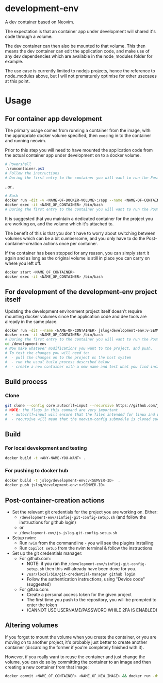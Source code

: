 # development-env

A dev container based on Neovim.

The expectation is that an container app under development will shared it's code through a volume.

The dev container can then also be mounted to that volume. This then means the dev container can edit the application code, and make use of any dev dependencies which are available in the node_modules folder for example.

The use case is currently limited to nodejs projects, hence the reference to node_modules above, but I will not prematurely optimise for other usecases at this point.

# Usage

## For container app development

The primary usage comes from running a container from the image, with the appropriate docker volume specified, then `exec`ing in to the container and running neovim.

Prior to this step you will need to have mounted the application code from the actual container app under development on to a docker volume.

```powershell
# Powershell
.\runcontainer.ps1
# Follow the instructions
# During the first entry to the container you will want to run the Post-container-creation actions described below
```

..or..

```bash
# Bash
docker run -dit -v <NAME-OF-DOCKER-VOLUME>:/app --name <NAME-OF-CONTAINER> jslog/development-env:v<SEMVER-ID>
docker exec -it <NAME_OF_CONTAINER> /bin/bash
# During the first entry to the container you will want to run the Post-container-creation actions described below
```
It is suggested that you maintain a dedicated container for the project you are working on, and the volume which it's attached to.

The benefit of this is that you don't have to worry about switching between volumes which can be a bit cumbersome, and you only have to do the Post-container-creation actions once per container.

If the container has been stopped for any reason, you can simply start it again and as long as the original volume is still in place you can carry on where you left off.

```bash
docker start <NAME_OF_CONTAINER>
docker exec -it <NAME_OF_CONTAINER> /bin/bash
```


## For development of the development-env project itself

Updating the development environment project itself doesn't require mounting docker volumes since the application code and dev tools are already in the same place.

```bash
docker run -dit --name <NAME-OF-CONTAINER> jslog/development-env:v<SEMVER-ID>
docker exec -it <NAME_OF_CONTAINER> /bin/bash
# During the first entry to the container you will want to run the Post-container-creation actions described below
cd /development-env
# Now make whatever modifications you want to the project, and push.
# To test the changes you will need to:
#  - pull the changes on to the project on the host system
#  - run the usual build process described below
#  - create a new container with a new name and test what you find inside
```

## Build process

### Clone

```bash
git clone --config core.autocrlf=input --recursive https://github.com/js-jslog/development-env.git
# NOTE: the flags in this command are very important
#  - autocrlf=input will ensure that the files intended for linux and windows contexts will have their intended line endings before being run / copied in to the container. We don't want linux files being cloned on to a Windows machine, having their line endings updated and then being copied as is in to the linux Docker image.
#  - recursive will mean that the neovim-config submodule is cloned successfully
```

## Build

### For local development and testing

```bash
docker build -t <ANY-NAME-YOU-WANT> .
```

### For pushing to docker hub

```bash
docker build -t jslog/development-env:v<SEMVER-ID>  .
docker push jslog/development-env:v<SEMVER-ID>
```

## Post-container-creation actions

- Set the relevant git credentials for the project you are working on. Either:
  - `/development-env/sinfiej-git-config-setup.sh` (and follow the instructions for github login)
  - or
  - `/development-env/js-jslog-git-config-setup.sh`
- Setup nvim:
  - Run `nvim` from the commandline - you will see the plugins installing
  - Run `Copilot setup` from the nvim terminal & follow the instructions
- Set up the git credentials manager:
  - For github.com:
    - NOTE: if you ran the `/development-env/sinfiej-git-config-setup.sh` then this will already have been done for you.
    - `/usr/local/bin/git-credential-manager github login`
    - Follow the authentication instructions, using "Device code" (suggested)
  - For gitlab.com:
    - Create a personal access token for the given project
    - The first time you push to the repository, you will be prompted to enter the token
    - (CANNOT USE USERNAME/PASSWORD WHILE 2FA IS ENABLED)

## Altering volumes

If you forget to mount the volume when you create the container, or you are moving on to another project, it's probably just better to create another container (discarding the former if you're completely finished with it).

However, if you really want to reuse the container and just change the volume, you can do so by committing the container to an image and then creating a new container from that image:

```bash
docker commit <NAME_OF_CONTAINER> <NAME_OF_NEW_IMAGE> && docker run -dti -v <NAME_OF_DOCKER_VOLUME>:<WORKDIR_OF_THE_CONTAINER> --name <NAME_OF_NEW_CONTAINER> <NAME_OF_NEW_IMAGE>"
```
